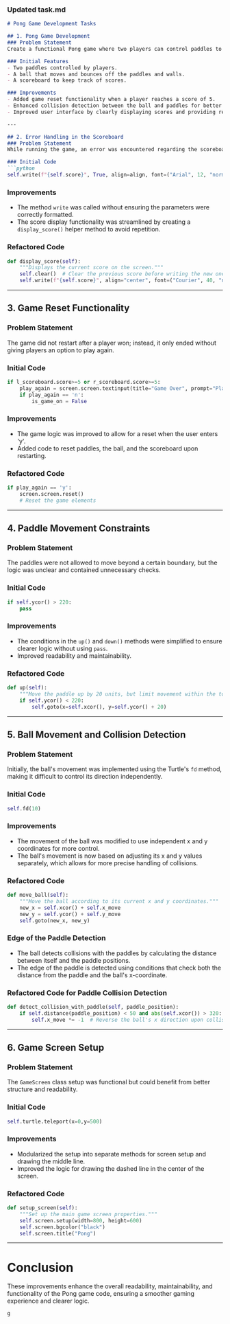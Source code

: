 ### Updated task.md
```markdown
# Pong Game Development Tasks

## 1. Pong Game Development
### Problem Statement
Create a functional Pong game where two players can control paddles to hit a ball back and forth. The game should track scores, implement collision detection, and allow players to restart the game after a win.

### Initial Features
- Two paddles controlled by players.
- A ball that moves and bounces off the paddles and walls.
- A scoreboard to keep track of scores.

### Improvements
- Added game reset functionality when a player reaches a score of 5.
- Enhanced collision detection between the ball and paddles for better gameplay.
- Improved user interface by clearly displaying scores and providing restart options.

---

## 2. Error Handling in the Scoreboard
### Problem Statement
While running the game, an error was encountered regarding the scoreboard's `write` method, causing the game to crash.

### Initial Code
```python
self.write(f"{self.score}", True, align=align, font=("Arial", 12, "normal"))
```

### Improvements
- The method `write` was called without ensuring the parameters were correctly formatted.
- The score display functionality was streamlined by creating a `display_score()` helper method to avoid repetition.

### Refactored Code
```python
def display_score(self):
    """Displays the current score on the screen."""
    self.clear()  # Clear the previous score before writing the new one
    self.write(f"{self.score}", align="center", font=("Courier", 40, "normal"))
```

---

## 3. Game Reset Functionality
### Problem Statement
The game did not restart after a player won; instead, it only ended without giving players an option to play again.

### Initial Code
```python
if l_scoreboard.score>=5 or r_scoreboard.score>=5:
    play_again = screen.screen.textinput(title="Game Over", prompt="Play Again? 'y' or 'n' :").lower()
    if play_again == 'n':
        is_game_on = False
```

### Improvements
- The game logic was improved to allow for a reset when the user enters 'y'.
- Added code to reset paddles, the ball, and the scoreboard upon restarting.

### Refactored Code
```python
if play_again == 'y':
    screen.screen.reset()
    # Reset the game elements
```

---

## 4. Paddle Movement Constraints
### Problem Statement
The paddles were not allowed to move beyond a certain boundary, but the logic was unclear and contained unnecessary checks.

### Initial Code
```python
if self.ycor() > 220:
    pass
```

### Improvements
- The conditions in the `up()` and `down()` methods were simplified to ensure clearer logic without using `pass`.
- Improved readability and maintainability.

### Refactored Code
```python
def up(self):
    """Move the paddle up by 20 units, but limit movement within the top boundary."""
    if self.ycor() < 220:
        self.goto(x=self.xcor(), y=self.ycor() + 20)
```

---

## 5. Ball Movement and Collision Detection
### Problem Statement
Initially, the ball's movement was implemented using the Turtle's `fd` method, making it difficult to control its direction independently.

### Initial Code
```python
self.fd(10)
```

### Improvements
- The movement of the ball was modified to use independent x and y coordinates for more control.
- The ball's movement is now based on adjusting its x and y values separately, which allows for more precise handling of collisions.

### Refactored Code
```python
def move_ball(self):
    """Move the ball according to its current x and y coordinates."""
    new_x = self.xcor() + self.x_move
    new_y = self.ycor() + self.y_move
    self.goto(new_x, new_y)
```

### Edge of the Paddle Detection
- The ball detects collisions with the paddles by calculating the distance between itself and the paddle positions.
- The edge of the paddle is detected using conditions that check both the distance from the paddle and the ball's x-coordinate.

### Refactored Code for Paddle Collision Detection
```python
def detect_collision_with_paddle(self, paddle_position):
    if self.distance(paddle_position) < 50 and abs(self.xcor()) > 320:
        self.x_move *= -1  # Reverse the ball's x direction upon collision
```

---

## 6. Game Screen Setup
### Problem Statement
The `GameScreen` class setup was functional but could benefit from better structure and readability.

### Initial Code
```python
self.turtle.teleport(x=0,y=500)
```

### Improvements
- Modularized the setup into separate methods for screen setup and drawing the middle line.
- Improved the logic for drawing the dashed line in the center of the screen.

### Refactored Code
```python
def setup_screen(self):
    """Set up the main game screen properties."""
    self.screen.setup(width=800, height=600)
    self.screen.bgcolor("black")
    self.screen.title("Pong")
```

---

# Conclusion
These improvements enhance the overall readability, maintainability, and functionality of the Pong game code, ensuring a smoother gaming experience and clearer logic.
```
g